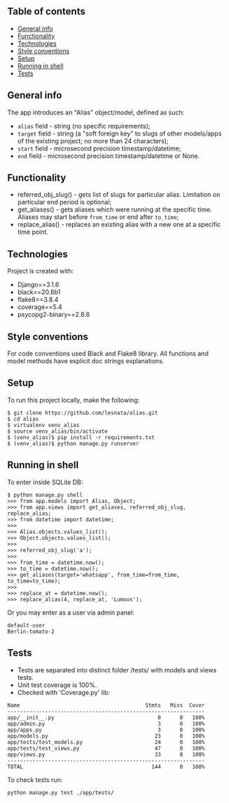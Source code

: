 ## Table of contents
* [General info](#general-info)
* [Functionality](#functionality)
* [Technologies](#technologies)
* [Style conventions](#style-conventions)
* [Setup](#setup)
* [Running in shell](#running-in-shell)
* [Tests](#tests)

## General info
The app introduces an "Alias" object/model, defined as such:
- ``alias`` field - string (no specific requirements);
- ``target`` field - string (a "soft foreign key" to slugs of other models/apps 
    of the existing project; no more than 24 characters);
- ``start`` field - microsecond precision timestamp/datetime;
- ``end`` field - microsecond precision timestamp/datetime or None.


## Functionality
- referred_obj_slug() - gets list of slugs for particular alias.
        Limitation on particular end period is optional;
- get_aliases() - gets aliases which were running at the specific time.
        Aliases may start before ``from_time`` or end after ``to_time``;
- replace_alias() - replaces an existing alias with a new one
        at a specific time point.


## Technologies
Project is created with:
* Django==3.1.6
* black==20.8b1
* flake8==3.8.4
* coverage==5.4
* psycopg2-binary==2.8.6


## Style conventions
For code conventions used Black and Flake8 library. 
All functions and model methods have explicit doc strings explanations.


## Setup
To run this project locally, make the following:

```
$ git clone https://github.com/lesnata/alias.git
$ cd alias
$ virtualenv venv_alias
$ source venv_alias/bin/activate
$ (venv_alias)$ pip install -r requirements.txt
$ (venv_alias)$ python manage.py runserver
```

## Running in shell
To enter inside SQLite DB:
```
$ python manage.py shell
>>> from app.models import Alias, Object;
>>> from app.views import get_aliases, referred_obj_slug, replace_alias;
>>> from datetime import datetime;
>>> 
>>> Alias.objects.values_list();
>>> Object.objects.values_list();
>>> 
>>> referred_obj_slug('a');
>>> 
>>> from_time = datetime.now();
>>> to_time = datetime.now();
>>> get_aliases(target='whatsapp', from_time=from_time, to_time=to_time);
>>> 
>>> replace_at = datetime.now();
>>> replace_alias(4, replace_at, 'Lumous');
```
Or you may enter as a user via admin panel:
```
default-user
Berlin-tomato-2
```

## Tests
* Tests are separated into distinct folder /tests/ with models and views tests. 
* Unit test coverage is 100%. 
* Checked with 'Coverage.py' lib:

```
Name                                        Stmts   Miss  Cover
---------------------------------------------------------------
app/__init__.py                                 0      0   100%
app/admin.py                                    3      0   100%
app/apps.py                                     3      0   100%
app/models.py                                  23      0   100%
app/tests/test_models.py                       24      0   100%
app/tests/test_views.py                        47      0   100%
app/views.py                                   33      0   100%
---------------------------------------------------------------
TOTAL                                         144      0   100%

```

To check tests run: 
```
python manage.py test ./app/tests/
```

